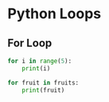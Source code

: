 # Python Loops

## For Loop
```python
for i in range(5):
    print(i)

for fruit in fruits:
    print(fruit)
